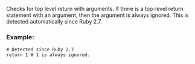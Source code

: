 Checks for top level return with arguments. If there is a
top-level return statement with an argument, then the argument is
always ignored. This is detected automatically since Ruby 2.7.

### Example:

    # Detected since Ruby 2.7
    return 1 # 1 is always ignored.